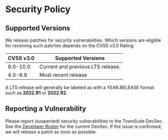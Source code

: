 # Security Policy

## Supported Versions


We release patches for security vulnerabilities.  Which versions are eligible for receiving such patches depends on the CVSS v3.0 Rating:

| CVSS v3.0 | Supported Versions                        |
| --------- | ----------------------------------------- |
| 9.0-10.0  | Current and previous LTS release.         |
| 4.0-8.9   | Most recent release                       |

A LTS release will generally be labeled as with a YEAR.RELEASE format such aa __2022.R1__ or __2022.R2__. 

## Reporting a Vulnerability

Please report (suspected) security vulnerabilities to the TownSuite DevSec.  See the [Developer Roster](https://metrics.townsuite.com/d/y9lupRR7z/developer-rosters?orgId=1) for the current DevSec. 
If the issue is confirmed, we will release a patch as soon as possible.
